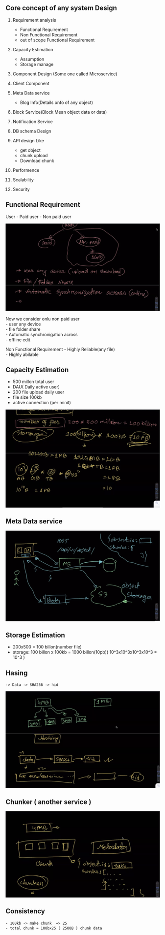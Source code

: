 ## Core concept of any system Design

1. Requirement analysis  
    - Functional Requirement  
    - Non Functional Requirement  
    - out of scope Functional Requirement  

2. Capacity Estimation  
    - Assumption  
    - Storage manage  

3. Component Design (Some one called Microservice) 

4. Client Component

5. Meta Data service  
    - Blog Info(Details onfo of any object)  

6. Block Service(Block Mean object data or data)

7. Notification Service 

8. DB schema Design

9. API design Like  
    - get object  
    - chunk upload  
    - Download chunk  

10. Performence 

11. Scalability 

12. Security

## Functional Requirement 
User 
    - Paid user
    - Non paid user

![user-nonpaid](./docs/images/class_6_image.png)

Now we consider onlu non paid user  
    - user any device  
    - file folder share  
    - Automatic synchronigation across  
    - offline edit  

Non Functional Requirement
    - Highly Reliable(any file)  
    - Highly abilable  

## Capacity Estimation 

  - 500 millon total user  
  - DAU( Daily active user)  
  - 200 file upload daily user  
  - file size 100kb  
  - active connection (per minit)  

![Capacity](./docs/images/class_6_image_2.png)

## Meta Data service  

![meta - data](./docs/images/class_6_image_5.png)

## Storage Estimation  
 - 200x500 = 100 billon(number file)  
 - storage: 100 billon x 100kb = 1000 billon(10pb)( 10^3x10^3x10^3x10^3 = 10^3 )  

## Hasing  
    -> Data -> SHA256 -> hid  

![has-id](./docs/images/class_6_image_3.png)

## Chunker ( another service )  

![has-id](./docs/images/class_6_image_4.png)

## Consistency  
    - 100kb -> make chunk  => 25  
    - total chunk = 100bx25 ( 2500B ) chunk data  






